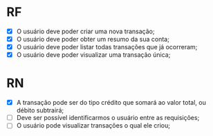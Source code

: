 # RF

- [x] O usuário deve poder criar uma nova transação;
- [x] O usuário deve poder obter um resumo da sua conta;
- [X] O usuário deve poder listar todas transações que já ocorreram;
- [x] O usuário deve poder visualizar uma transação única;

# RN

- [x] A transação pode ser do tipo crédito que somará ao valor total, ou débito subtrairá;
- [ ] Deve ser possível identificarmos o usuário entre as requisições;
- [ ] O usuário pode visualizar transações o qual ele criou;
